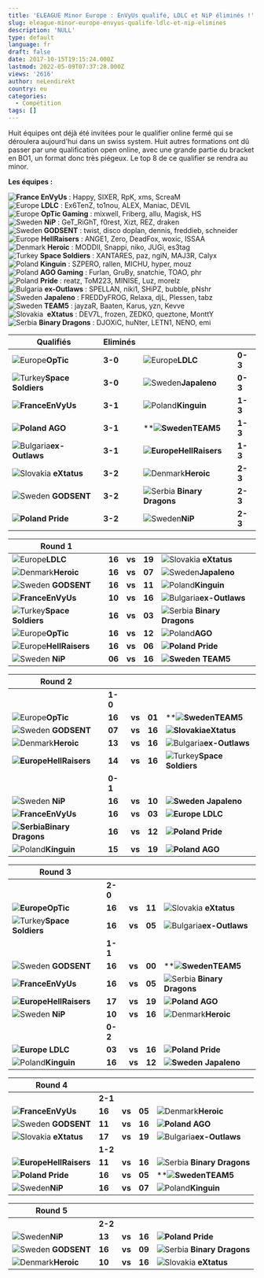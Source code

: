 ```yaml
---
title: 'ELEAGUE Minor Europe : EnVyUs qualifé, LDLC et NiP éliminés !'
slug: eleague-minor-europe-envyus-qualife-ldlc-et-nip-elimines
description: 'NULL'
type: default
language: fr
draft: false
date: 2017-10-15T19:15:24.000Z
lastmod: 2022-05-09T07:37:28.000Z
views: '2616'
author: neLendirekt
country: eu
categories:
  - Compétition
tags: []
---
```

Huit équipes ont déjà été invitées pour le qualifier online fermé qui se déroulera aujourd'hui dans un swiss system. Huit autres formations ont dû passer par une qualification open online, avec une grande partie du bracket en BO1, un format donc très piégeux. Le top 8 de ce qualifier se rendra au minor.

**Les équipes :**

**![France](/images/countries/fr.svg)⁠ EnVyUs** : Happy, SIXER, RpK, xms, ScreaM  
![Europe](/images/countries/eu.svg)⁠ **LDLC** : Ex6TenZ, to1nou, ALEX, Maniac, DEVIL  
![Europe](/images/countries/eu.svg)⁠ **OpTic Gaming** : mixwell, Friberg, allu, Magisk, HS  
![Sweden](/images/countries/se.svg)⁠ **NiP** : GeT\_RiGhT, f0rest, Xizt, REZ, draken  
![Sweden](/images/countries/se.svg)**⁠ GODSENT** : twist, disco doplan, dennis, freddieb, schneider  
![Europe](/images/countries/eu.svg)⁠ **HellRaisers** : ANGE1, Zero, DeadFox, woxic, ISSAA  
![Denmark](/images/countries/dk.svg)⁠ **Heroic** : MODDII, Snappi, niko, JUGi, es3tag  
![Turkey](/images/countries/tr.svg)⁠ **Space Soldiers** : XANTARES, paz, ngiN, MAJ3R, Calyx  
![Poland](/images/countries/pl.svg)⁠ **Kinguin** : SZPERO, rallen, MICHU, hyper, mouz  
![Poland](/images/countries/pl.svg)⁠ **AGO Gaming** : Furlan, GruBy, snatchie, TOAO, phr  
![Poland](/images/countries/pl.svg)⁠ **Pride** : reatz, ToM223, MINISE, Luz, morelz  
![Bulgaria](/images/countries/bg.svg)⁠ **ex-Outlaws** : SPELLAN, niki1, SHiPZ, bubble, pNshr  
![Sweden](/images/countries/se.svg)⁠ **Japaleno** : FREDDyFROG, Relaxa, djL, Plessen, tabz  
![Sweden](/images/countries/se.svg)⁠ **TEAM5** : jayzaR, Baaten, Karus, yzn, Kevve  
![Slovakia](/images/countries/sk.svg)⁠ ⁠ **eXtatus** : DEV7L, frozen, ZEDKO, queztone, MonttY  
![Serbia](/images/countries/rs.svg)⁠ **Binary Dragons** : DJOXiC, huNter, LETN1, NENO, emi

| **Qualifiés**                                          | **Eliminés** |                                                         |         |
| ------------------------------------------------------ | ------------ | ------------------------------------------------------- | ------- |
| ![Europe](/images/countries/eu.svg)⁠**OpTic**          | **3-0**      | ![Europe](/images/countries/eu.svg)⁠**LDLC**            | **0-3** |
| ![Turkey](/images/countries/tr.svg)⁠**Space Soldiers** | **3-0**      | ![Sweden](/images/countries/se.svg)**Japaleno**         | **0-3** |
| **![France](/images/countries/fr.svg)⁠EnVyUs**         | **3-1**      | ![Poland](/images/countries/pl.svg)**Kinguin**          | **1-3** |
| **![Poland](/images/countries/pl.svg)⁠ AGO**           | **3-1**      | ****![Sweden](/images/countries/se.svg)⁠TEAM5**         | **1-3** |
| ![Bulgaria](/images/countries/bg.svg)⁠**ex-Outlaws**   | **3-1**      | **![Europe](/images/countries/eu.svg)⁠HellRaisers**     | **1-3** |
| ![Slovakia](/images/countries/sk.svg)⁠ ⁠**eXtatus**    | **3-2**      | ![Denmark](/images/countries/dk.svg)⁠**Heroic**         | **2-3** |
| ![Sweden](/images/countries/se.svg)**⁠** **GODSENT**   | **3-2**      | ![Serbia](/images/countries/rs.svg)⁠ **Binary Dragons** | **2-3** |
| **![Poland](/images/countries/pl.svg)** **⁠Pride**     | **3-2**      | ![Sweden](/images/countries/se.svg)⁠**NiP**             | **2-3** |

  
| **Round 1**                                            |        |        |        |                                                         |
| ------------------------------------------------------ | ------ | ------ | ------ | ------------------------------------------------------- |
| ![Europe](/images/countries/eu.svg)⁠**LDLC**           | **16** | **vs** | **19** | ![Slovakia](/images/countries/sk.svg)⁠ ⁠**eXtatus**     |
| ![Denmark](/images/countries/dk.svg)⁠**Heroic**        | **16** | **vs** | **07** | ![Sweden](/images/countries/se.svg)**Japaleno**         |
| ![Sweden](/images/countries/se.svg)**⁠** **GODSENT**   | **16** | **vs** | **11** | ![Poland](/images/countries/pl.svg)**Kinguin**          |
| **![France](/images/countries/fr.svg)⁠EnVyUs**         | **10** | **vs** | **16** | ![Bulgaria](/images/countries/bg.svg)⁠**ex-Outlaws**    |
| ![Turkey](/images/countries/tr.svg)⁠**Space Soldiers** | **16** | **vs** | **03** | ![Serbia](/images/countries/rs.svg)⁠ **Binary Dragons** |
| ![Europe](/images/countries/eu.svg)⁠**OpTic**          | **16** | **vs** | **12** | ![Poland](/images/countries/pl.svg)⁠**AGO**             |
| ![Europe](/images/countries/eu.svg)⁠**HellRaisers**    | **16** | **vs** | **06** | **![Poland](/images/countries/pl.svg)** **⁠Pride**      |
| ![Sweden](/images/countries/se.svg)⁠ **NiP**           | **06** | **vs** | **16** | **![Sweden](/images/countries/se.svg)⁠** **TEAM5**      |

  
| **Round 2**                                            |        |        |        |                                                        |
| ------------------------------------------------------ | ------ | ------ | ------ | ------------------------------------------------------ |
| | **1-0**                                              |        |        |        |                                                        |
| ![Europe](/images/countries/eu.svg)⁠**OpTic**          | **16** | **vs** | **01** | ****![Sweden](/images/countries/se.svg)⁠TEAM5**        |
| ![Sweden](/images/countries/se.svg)**⁠** **GODSENT**   | **07** | **vs** | **16** | **![Slovakia](/images/countries/sk.svg)⁠eXtatus**      |
| ![Denmark](/images/countries/dk.svg)⁠**Heroic**        | **13** | **vs** | **16** | ![Bulgaria](/images/countries/bg.svg)⁠**ex-Outlaws**   |
| **![Europe](/images/countries/eu.svg)⁠HellRaisers**    | **14** | **vs** | **16** | ![Turkey](/images/countries/tr.svg)⁠**Space Soldiers** |
| | **0-1**                                              |        |        |        |                                                        |
| ![Sweden](/images/countries/se.svg)⁠ ⁠**NiP**          | **16** | **vs** | **10** | **![Sweden](/images/countries/se.svg)⁠ Japaleno**      |
| **![France](/images/countries/fr.svg)⁠EnVyUs**         | **16** | **vs** | **03** | **![Europe](/images/countries/eu.svg)⁠ ⁠LDLC**         |
| **![Serbia](/images/countries/rs.svg)⁠Binary Dragons** | **16** | **vs** | **12** | **![Poland](/images/countries/pl.svg)** **⁠Pride**     |
| ![Poland](/images/countries/pl.svg)**Kinguin**         | **15** | **vs** | **19** | **![Poland](/images/countries/pl.svg)⁠ ⁠AGO**          |

  
| **Round 3**                                            |        |        |        |                                                         |
| ------------------------------------------------------ | ------ | ------ | ------ | ------------------------------------------------------- |
| | **2-0**                                              |        |        |        |                                                         |
| **![Europe](/images/countries/eu.svg)⁠OpTic**          | **16** | **vs** | **11** | ![Slovakia](/images/countries/sk.svg)⁠ ⁠**eXtatus**     |
| ![Turkey](/images/countries/tr.svg)⁠**Space Soldiers** | **16** | **vs** | **05** | ![Bulgaria](/images/countries/bg.svg)⁠**ex-Outlaws**    |
| | **1-1**                                              |        |        |        |                                                         |
| ![Sweden](/images/countries/se.svg)**⁠** **GODSENT**   | **16** | **vs** | **00** | ****![Sweden](/images/countries/se.svg)⁠TEAM5**         |
| **![France](/images/countries/fr.svg)⁠EnVyUs**         | **16** | **vs** | **05** | ![Serbia](/images/countries/rs.svg)⁠ **Binary Dragons** |
| **![Europe](/images/countries/eu.svg)⁠HellRaisers**    | **17** | **vs** | **19** | **![Poland](/images/countries/pl.svg)⁠ AGO**            |
| ![Sweden](/images/countries/se.svg)⁠ **NiP**           | **10** | **vs** | **16** | ![Denmark](/images/countries/dk.svg)⁠**Heroic**         |
| | **0-2**                                              |        |        |        |                                                         |
| **![Europe](/images/countries/eu.svg)⁠ ⁠LDLC**         | **03** | **vs** | **16** | **![Poland](/images/countries/pl.svg)** **⁠Pride**      |
| ![Poland](/images/countries/pl.svg)**Kinguin**         | **16** | **vs** | **12** | **![Sweden](/images/countries/se.svg)⁠ Japaleno**       |

  
| **Round 4**                                          |        |        |        |                                                         |
| ---------------------------------------------------- | ------ | ------ | ------ | ------------------------------------------------------- |
| | **2-1**                                            |        |        |        |                                                         |
| **![France](/images/countries/fr.svg)⁠EnVyUs**       | **16** | **vs** | **05** | ![Denmark](/images/countries/dk.svg)⁠**Heroic**         |
| ![Sweden](/images/countries/se.svg)**⁠** **GODSENT** | **11** | **vs** | **16** | **![Poland](/images/countries/pl.svg)⁠ AGO**            |
| ![Slovakia](/images/countries/sk.svg)⁠ ⁠**eXtatus**  | **17** | **vs** | **19** | ![Bulgaria](/images/countries/bg.svg)⁠**ex-Outlaws**    |
| | **1-2**                                            |        |        |        |                                                         |
| **![Europe](/images/countries/eu.svg)⁠HellRaisers**  | **11** | **vs** | **16** | ![Serbia](/images/countries/rs.svg)⁠ **Binary Dragons** |
| **![Poland](/images/countries/pl.svg)** **⁠Pride**   | **16** | **vs** | **05** | ****![Sweden](/images/countries/se.svg)⁠TEAM5**         |
| ![Sweden](/images/countries/se.svg)⁠**NiP**          | **16** | **vs** | **07** | ![Poland](/images/countries/pl.svg)**Kinguin**          |

  
| **Round 5**                                          |        |        |        |                                                         |
| ---------------------------------------------------- | ------ | ------ | ------ | ------------------------------------------------------- |
| | **2-2**                                            |        |        |        |                                                         |
| ![Sweden](/images/countries/se.svg)⁠**NiP**          | **13** | **vs** | **16** | **![Poland](/images/countries/pl.svg)** **⁠Pride**      |
| ![Sweden](/images/countries/se.svg)**⁠** **GODSENT** | **16** | **vs** | **09** | ![Serbia](/images/countries/rs.svg)⁠ **Binary Dragons** |
| ![Denmark](/images/countries/dk.svg)⁠**Heroic**      | **10** | **vs** | **16** | ![Slovakia](/images/countries/sk.svg)⁠ ⁠**eXtatus**     |

